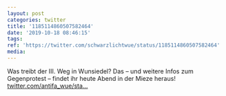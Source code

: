 ```yaml
---
layout: post
categories: twitter
title: '1185114860507582464'
date: '2019-10-18 08:46:15'
tags: 
ref: 'https://twitter.com/schwarzlichtwue/status/1185114860507582464'
media:
---
```

Was treibt der III. Weg in Wunsiedel? Das – und weitere Infos zum Gegenprotest – findet ihr heute Abend in der Mieze heraus! [twitter.com/antifa_wue/sta…](https://twitter.com/antifa_wue/status/1185114336324399105) 